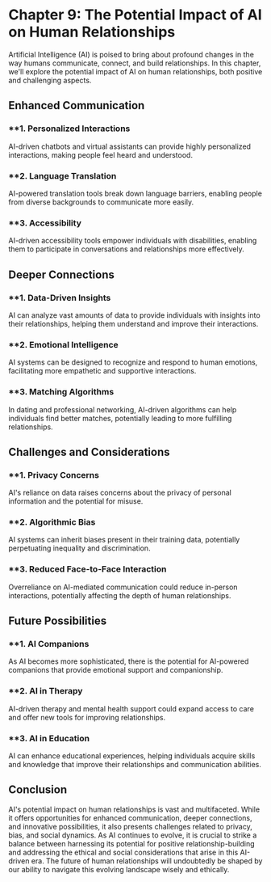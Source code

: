 Chapter 9: The Potential Impact of AI on Human Relationships
============================================================

Artificial Intelligence (AI) is poised to bring about profound changes in the way humans communicate, connect, and build relationships. In this chapter, we'll explore the potential impact of AI on human relationships, both positive and challenging aspects.

**Enhanced Communication**
--------------------------

### \*\*1. **Personalized Interactions**

AI-driven chatbots and virtual assistants can provide highly personalized interactions, making people feel heard and understood.

### \*\*2. **Language Translation**

AI-powered translation tools break down language barriers, enabling people from diverse backgrounds to communicate more easily.

### \*\*3. **Accessibility**

AI-driven accessibility tools empower individuals with disabilities, enabling them to participate in conversations and relationships more effectively.

**Deeper Connections**
----------------------

### \*\*1. **Data-Driven Insights**

AI can analyze vast amounts of data to provide individuals with insights into their relationships, helping them understand and improve their interactions.

### \*\*2. **Emotional Intelligence**

AI systems can be designed to recognize and respond to human emotions, facilitating more empathetic and supportive interactions.

### \*\*3. **Matching Algorithms**

In dating and professional networking, AI-driven algorithms can help individuals find better matches, potentially leading to more fulfilling relationships.

**Challenges and Considerations**
---------------------------------

### \*\*1. **Privacy Concerns**

AI's reliance on data raises concerns about the privacy of personal information and the potential for misuse.

### \*\*2. **Algorithmic Bias**

AI systems can inherit biases present in their training data, potentially perpetuating inequality and discrimination.

### \*\*3. **Reduced Face-to-Face Interaction**

Overreliance on AI-mediated communication could reduce in-person interactions, potentially affecting the depth of human relationships.

**Future Possibilities**
------------------------

### \*\*1. **AI Companions**

As AI becomes more sophisticated, there is the potential for AI-powered companions that provide emotional support and companionship.

### \*\*2. **AI in Therapy**

AI-driven therapy and mental health support could expand access to care and offer new tools for improving relationships.

### \*\*3. **AI in Education**

AI can enhance educational experiences, helping individuals acquire skills and knowledge that improve their relationships and communication abilities.

**Conclusion**
--------------

AI's potential impact on human relationships is vast and multifaceted. While it offers opportunities for enhanced communication, deeper connections, and innovative possibilities, it also presents challenges related to privacy, bias, and social dynamics. As AI continues to evolve, it is crucial to strike a balance between harnessing its potential for positive relationship-building and addressing the ethical and social considerations that arise in this AI-driven era. The future of human relationships will undoubtedly be shaped by our ability to navigate this evolving landscape wisely and ethically.
